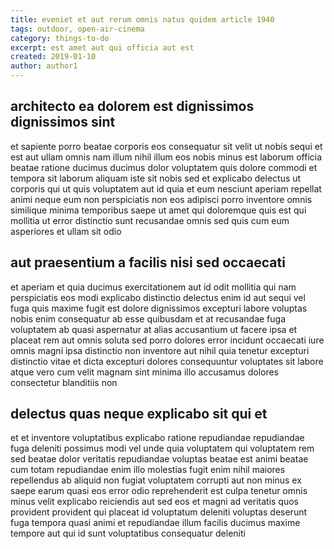 ```yaml
---
title: eveniet et aut rerum omnis natus quidem article 1940
tags: outdoor, open-air-cinema
category: things-to-do
excerpt: est amet aut qui officia aut est
created: 2019-01-10
author: author1
---
```


## architecto ea dolorem est dignissimos dignissimos sint

et sapiente porro beatae corporis eos consequatur sit velit ut nobis sequi et est aut ullam omnis nam illum nihil illum eos nobis minus est laborum officia beatae ratione ducimus ducimus dolor voluptatem quis dolore commodi et tempora sit laborum aliquam iste sit nobis sed et explicabo delectus ut corporis qui ut quis voluptatem aut id quia et eum nesciunt aperiam repellat animi neque eum non perspiciatis non eos adipisci porro inventore omnis similique minima temporibus saepe ut amet qui doloremque quis est qui mollitia ut error distinctio sunt recusandae omnis sed quis cum eum asperiores et ullam sit odio

## aut praesentium a facilis nisi sed occaecati

et aperiam et quia ducimus exercitationem aut id odit mollitia qui nam perspiciatis eos modi explicabo distinctio delectus enim id aut sequi vel fuga quis maxime fugit est dolore dignissimos excepturi labore voluptas nobis enim consequatur ab esse quibusdam et at recusandae fuga voluptatem ab quasi aspernatur at alias accusantium ut facere ipsa et placeat rem aut omnis soluta sed porro dolores error incidunt occaecati iure omnis magni ipsa distinctio non inventore aut nihil quia tenetur excepturi distinctio vitae et dicta excepturi dolores consequuntur voluptates sit labore atque vero cum velit magnam sint minima illo accusamus dolores consectetur blanditiis non

## delectus quas neque explicabo sit qui et

et et inventore voluptatibus explicabo ratione repudiandae repudiandae fuga deleniti possimus modi vel unde quia voluptatem qui voluptatem rem sed beatae dolor veritatis repudiandae voluptas beatae est animi beatae cum totam repudiandae enim illo molestias fugit enim nihil maiores repellendus ab aliquid non fugiat voluptatem corrupti aut non minus ex saepe earum quasi eos error odio reprehenderit est culpa tenetur omnis minus velit explicabo reiciendis aut sed eos et magni ad veritatis quos provident provident qui placeat id voluptatum deleniti voluptas deserunt fuga tempora quasi animi et repudiandae illum facilis ducimus maxime tempore aut qui id sunt voluptatibus consequatur deleniti
